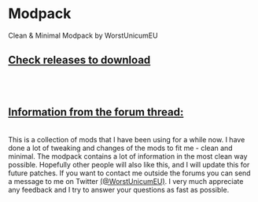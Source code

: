 # Modpack
Clean &amp; Minimal Modpack by WorstUnicumEU<br/>
[<h2>Check releases to download</h2>](https://github.com/WorstUnicumEU/Modpack/releases)<br/><br/>
[<h2>Information from the forum thread:</h2>](http://forum.worldoftanks.eu/index.php?/topic/558133-092012-clean-minimal-modpack-by-worstunicumeu-w-xvm-v362/)<br/>
This is a collection of mods that I have been using for a while now. I have done a lot of tweaking and changes of the mods to fit me - clean and minimal. The modpack contains a lot of information in the most clean way possible. Hopefully other people will also like this, and I will update this for future patches. If you want to contact me outside the forums you can send a message to me on Twitter [(@WorstUnicumEU)](https://twitter.com/WorstUnicumEU). I very much appreciate any feedback and I try to answer your questions as fast as possible.

